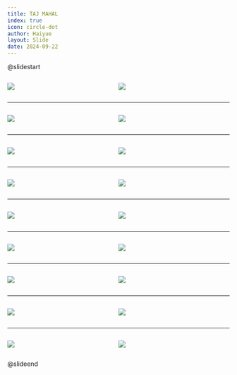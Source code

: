 ```yaml
---
title: TAJ MAHAL
index: true
icon: circle-dot
author: Haiyue
layout: Slide
date: 2024-09-22
---
```

 
@slidestart

<div style="display:flex">
<div style="flex:1">

![](https://raw.githubusercontent.com/yclord/reading/refs/heads/master/english/Level-W/TAJ%20MAHAL/001.webp)
</div>
<div style="flex:1">

![](https://raw.githubusercontent.com/yclord/reading/refs/heads/master/english/Level-W/TAJ%20MAHAL/002.webp)
</div>
</div>

---

<div style="display:flex">
<div style="flex:1">

![](https://raw.githubusercontent.com/yclord/reading/refs/heads/master/english/Level-W/TAJ%20MAHAL/003.webp)
</div>
<div style="flex:1">

![](https://raw.githubusercontent.com/yclord/reading/refs/heads/master/english/Level-W/TAJ%20MAHAL/004.webp)
</div>
</div>

---

<div style="display:flex">
<div style="flex:1">

![](https://raw.githubusercontent.com/yclord/reading/refs/heads/master/english/Level-W/TAJ%20MAHAL/005.webp)
</div>
<div style="flex:1">

![](https://raw.githubusercontent.com/yclord/reading/refs/heads/master/english/Level-W/TAJ%20MAHAL/006.webp)
</div>
</div>

---

<div style="display:flex">
<div style="flex:1">

![](https://raw.githubusercontent.com/yclord/reading/refs/heads/master/english/Level-W/TAJ%20MAHAL/007.webp)
</div>
<div style="flex:1">

![](https://raw.githubusercontent.com/yclord/reading/refs/heads/master/english/Level-W/TAJ%20MAHAL/008.webp)
</div>
</div>

---

<div style="display:flex">
<div style="flex:1">

![](https://raw.githubusercontent.com/yclord/reading/refs/heads/master/english/Level-W/TAJ%20MAHAL/009.webp)
</div>
<div style="flex:1">

![](https://raw.githubusercontent.com/yclord/reading/refs/heads/master/english/Level-W/TAJ%20MAHAL/010.webp)
</div>
</div>

---

<div style="display:flex">
<div style="flex:1">

![](https://raw.githubusercontent.com/yclord/reading/refs/heads/master/english/Level-W/TAJ%20MAHAL/011.webp)
</div>
<div style="flex:1">

![](https://raw.githubusercontent.com/yclord/reading/refs/heads/master/english/Level-W/TAJ%20MAHAL/012.webp)
</div>
</div>

---

<div style="display:flex">
<div style="flex:1">

![](https://raw.githubusercontent.com/yclord/reading/refs/heads/master/english/Level-W/TAJ%20MAHAL/013.webp)
</div>
<div style="flex:1">

![](https://raw.githubusercontent.com/yclord/reading/refs/heads/master/english/Level-W/TAJ%20MAHAL/014.webp)
</div>
</div>

---

<div style="display:flex">
<div style="flex:1">

![](https://raw.githubusercontent.com/yclord/reading/refs/heads/master/english/Level-W/TAJ%20MAHAL/015.webp)
</div>
<div style="flex:1">

![](https://raw.githubusercontent.com/yclord/reading/refs/heads/master/english/Level-W/TAJ%20MAHAL/016.webp)
</div>
</div>

---

<div style="display:flex">
<div style="flex:1">

![](https://raw.githubusercontent.com/yclord/reading/refs/heads/master/english/Level-W/TAJ%20MAHAL/017.webp)
</div>
<div style="flex:1">

![](https://raw.githubusercontent.com/yclord/reading/refs/heads/master/english/Level-W/TAJ%20MAHAL/018.webp)
</div>
</div>

@slideend